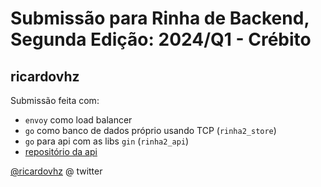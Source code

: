 # Submissão para Rinha de Backend, Segunda Edição: 2024/Q1 - Crébito

## ricardovhz
Submissão feita com:
- `envoy` como load balancer
- `go` como banco de dados próprio usando TCP (`rinha2_store`)
- `go` para api com as libs `gin` (`rinha2_api`)
- [repositório da api](https://github.com/ricardovhz/rinha2)

[@ricardovhz](https://twitter.com/ricardovhz) @ twitter